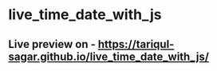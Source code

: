 # live_time_date_with_js
## Live preview on - https://tariqul-sagar.github.io/live_time_date_with_js/
